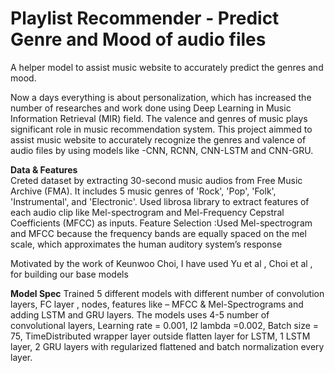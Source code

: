 # Playlist Recommender - Predict Genre and Mood of audio files #
A helper model to assist music website to accurately predict the genres and mood.

Now a days everything is about personalization, which has increased the number of researches and work done using Deep Learning in Music Information Retrieval (MIR) field. 
The valence and genres of music plays significant role  in music recommendation system. This project aimmed to assist music website to accurately recognize the genres and 
valence of audio files by using models like -CNN, RCNN, CNN-LSTM and CNN-GRU. 

**Data & Features** </br>
Creted dataset by extracting 30-second music audios from Free Music Archive (FMA). It includes 5 music genres of 'Rock', 'Pop', 'Folk', 'Instrumental', and 'Electronic'. 
Used librosa library to extract features of each audio clip like Mel-spectrogram and Mel-Frequency Cepstral Coefficients (MFCC) as inputs. 
Feature Selection :Used Mel-spectrogram and MFCC because the frequency bands are equally spaced on the mel scale, which approximates the human auditory system’s response


Motivated by the work of Keunwoo Choi, I have used  Yu et al , Choi et al , for building our base models 

**Model Spec**
Trained 5 different models with different number of convolution layers, FC layer , nodes, features like – MFCC & Mel-Spectrograms and adding LSTM and GRU layers. 
The models uses 4-5 number of convolutional layers, Learning rate = 0.001, l2 lambda =0.002, Batch size = 75, 
TimeDistributed wrapper layer outside flatten layer for LSTM, 1 LSTM layer, 2 GRU layers with regularized flattened and batch normalization every layer. 
